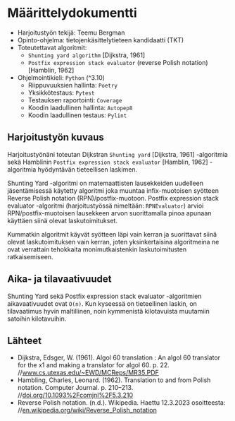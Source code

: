 # Määrittelydokumentti

- Harjoitustyön tekijä: Teemu Bergman
- Opinto-ohjelma: tietojenkäsittelytieteen kandidaatti (TKT)
- Toteutettavat algoritmit:
  - `Shunting yard algorithm` [Dijkstra, 1961]
  - `Postfix expression stack evaluator` (reverse Polish notation) [Hamblin, 1962]
- Ohjelmointikieli: `Python` (^3.10)
  - Riippuvuuksien hallinta: `Poetry`
  - Yksikkötestaus: `Pytest`
  - Testauksen raportointi: `Coverage`
  - Koodin laadullinen hallinta: `Autopep8`
  - Koodin laadullinen testaus: `Pylint`

## Harjoitustyön kuvaus

Harjoitustyönäni toteutan Dijkstran `Shunting yard` [Dijkstra, 1961] -algoritmia sekä Hamblinin `Postfix expression stack evaluator` [Hamblin, 1962] -algoritmia hyödyntävän tieteellisen laskimen. 

Shunting Yard -algoritmi on matemaattisten lausekkeiden uudelleen jäsentämisessä käytetty algoritmi joka muuntaa infix-muotoisen syötteen Reverse Polish notation (RPN)/postfix-muotoon. Postfix expression stack evaluator -algoritmi (harjoitustyössä nimeltään: `RPNEvaluator`) arvioi RPN/postfix-muotoisen lausekkeen arvon suorittamalla pinoa apunaan käyttäen siinä olevat laskutoimitukset. 

Kummatkin algoritmit käyvät syötteen läpi vain kerran ja suorittavat siinä olevat laskutoimituksen vain kerran, joten yksinkertaisina algoritmeina ne ovat verrattain tehokkaita monimutkaistenkin laskutoimitusten ratkaisemiseen.

## Aika- ja tilavaativuudet

Shunting Yard sekä Postfix expression stack evaluator -algoritmien aikavaativuudet ovat `O(n)`. Kun kyseessä on tieteellinen laskin, on tilavaatimus hyvin maltillinen, noin kymmenistä kilotavuista muutamiin satoihin kilotavuihin.

## Lähteet

- Dijkstra, Edsger, W. (1961). Algol 60 translation : An algol 60 translator for the x1 and making a translator for algol 60. p. 22. //www.cs.utexas.edu/~EWD/MCReps/MR35.PDF
- Hambling, Charles, Leonard. (1962). Translation to and from Polish notation. Computer Journal. p. 210–213. //[doi.org/10.1093%2Fcomjnl%2F5.3.210](https://doi.org/10.1093%2Fcomjnl%2F5.3.210)
- Reverse Polish notation. (n.d.). Wikipedia. Haettu 12.3.2023 osoitteesta:     //[en.wikipedia.org/wiki/Reverse_Polish_notation](https://en.wikipedia.org/wiki/Reverse_Polish_notation)
